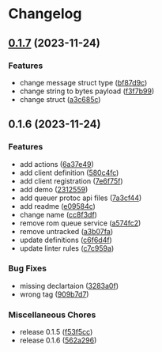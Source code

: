# Changelog

## [0.1.7](https://github.com/gsols/proto-apis/compare/v0.1.6...v0.1.7) (2023-11-24)


### Features

* change message struct type ([bf87d9c](https://github.com/gsols/proto-apis/commit/bf87d9c01fb0868a4f71020b995f030b25a7003e))
* change string to bytes payload ([f3f7b99](https://github.com/gsols/proto-apis/commit/f3f7b994730fa154a8524e4b571e3fc4d9cc2743))
* change struct ([a3c685c](https://github.com/gsols/proto-apis/commit/a3c685c0828c48d5522d4e64577092f58fb221ed))

## 0.1.6 (2023-11-24)


### Features

* add actions ([6a37e49](https://github.com/gsols/proto-apis/commit/6a37e4985a3060948fe40eb9e0dee63ae44aace5))
* add client definition ([580c4fc](https://github.com/gsols/proto-apis/commit/580c4fc9370a685760f5d01cc13628d53f49666a))
* add client registration ([7e6f75f](https://github.com/gsols/proto-apis/commit/7e6f75f5c5dd933919e10f9afbefcdcc2047a393))
* add demo ([2312559](https://github.com/gsols/proto-apis/commit/2312559ae77963ba6c9cfeb8eda7a4290c29ee8c))
* add queuer protoc api files ([7a3cf44](https://github.com/gsols/proto-apis/commit/7a3cf4443cc91bb0812895f9b0953be92b77de56))
* add readme ([e09584c](https://github.com/gsols/proto-apis/commit/e09584cf01f03e479a1a0f11709f7c5eaf7858a6))
* change name ([cc8f3df](https://github.com/gsols/proto-apis/commit/cc8f3df6b02feaaac06f596cb1054da5ff436eee))
* remove rom queue service ([a574fc2](https://github.com/gsols/proto-apis/commit/a574fc27df09ddc1df29b0bd7271e4b25db0ef26))
* remove untracked ([a3b07fa](https://github.com/gsols/proto-apis/commit/a3b07fac5f1c7dc723e1287782d64245033032ca))
* update definitions ([c6f6d4f](https://github.com/gsols/proto-apis/commit/c6f6d4f60dfc4ba9212ca03f30d907fb731f65f3))
* update linter rules ([c7c959a](https://github.com/gsols/proto-apis/commit/c7c959afbb030afed9e296ca71530c913fb69efc))


### Bug Fixes

* missing declartaion ([3283a0f](https://github.com/gsols/proto-apis/commit/3283a0f919d32beb9f96607cdea92a7e42898190))
* wrong tag ([909b7d7](https://github.com/gsols/proto-apis/commit/909b7d79450e99829b1cfc7a62be1fbf21abcffa))


### Miscellaneous Chores

* release 0.1.5 ([f53f5cc](https://github.com/gsols/proto-apis/commit/f53f5cce4b6a908781a666db4fa14a3a63389400))
* release 0.1.6 ([562a296](https://github.com/gsols/proto-apis/commit/562a296f0b9bc27b052ac71a37586091d0296910))
